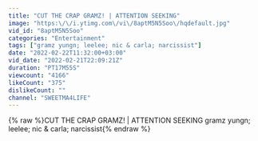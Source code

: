 ```yaml
---
title: "CUT THE CRAP GRAMZ! | ATTENTION SEEKING"
image: "https:\/\/i.ytimg.com\/vi\/8aptM5N5Soo\/hqdefault.jpg"
vid_id: "8aptM5N5Soo"
categories: "Entertainment"
tags: ["gramz yungn; leelee; nic & carla; narcissist"]
date: "2022-02-22T11:32:00+03:00"
vid_date: "2022-02-21T22:09:21Z"
duration: "PT17M55S"
viewcount: "4166"
likeCount: "375"
dislikeCount: ""
channel: "SWEETMA4LIFE"
---
```

{% raw %}CUT THE CRAP GRAMZ! | ATTENTION SEEKING gramz yungn; leelee; nic & carla; narcissist{% endraw %}
